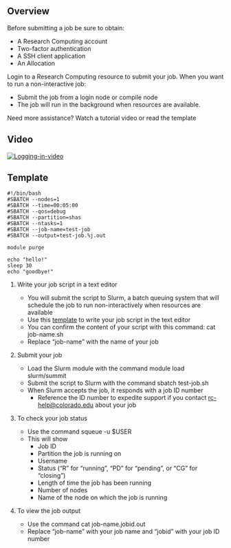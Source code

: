 ## Overview

Before submitting a job be sure to obtain:
- A Research Computing account
- Two-factor authentication
- A SSH client application
- An Allocation

Login to a Research Computing resource to submit your job.
When you want to run a non-interactive job:
- Submit the job from a login node or compile node
- The job will run in the background when resources are available.

Need more assistance? Watch a tutorial video or read the template

## Video

[![Logging-in-video](https://raw.githubusercontent.com/ResearchComputing/Research-Computing-User-Tutorials/master/Job-Submissions/job-submissions-vid.jpg)](https://youtu.be/sStJQKTa9zY)

## Template

```
#!/bin/bash
#SBATCH --nodes=1
#SBATCH --time=00:05:00
#SBATCH --qos=debug
#SBATCH --partition=shas
#SBATCH --ntasks=1
#SBATCH --job-name=test-job
#SBATCH --output=test-job.%j.out

module purge

echo "hello!"
sleep 30
echo "goodbye!"
```

1. Write your job script in a text editor
    - You will submit the script to Slurm, a batch queuing system that will schedule the job to run non-interactively when resources are available
    - Use this [template]() to write your job script in the text editor
    - You can confirm the content of your script with this command: cat job-name.sh
    - Replace “job-name” with the name of your job

2. Submit your job
    - Load the Slurm module with the command module load slurm/summit
    - Submit the script to Slurm with the command sbatch test-job.sh
    - When Slurm accepts the job, it responds with a job ID number
         * Reference the ID number to expedite support if you contact rc-help@colorado.edu about your job

3. To check your job status
    - Use the command squeue -u $USER
    - This will show
         * Job ID
         * Partition the job is running on
         * Username
         * Status (“R” for “running”, “PD” for “pending”, or “CG” for “closing”)
         * Length of time the job has been running
         * Number of nodes
         * Name of the node on which the job is running

4. To view the job output
     - Use the command cat job-name.jobid.out
     - Replace “job-name” with your job name and “jobid” with your job ID number
